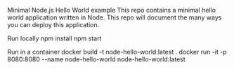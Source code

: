 Minimal Node.js Hello World example
This repo contains a minimal hello world application written in Node. This repo will document the many ways you can deploy this application.

Run locally
npm install
npm start

Run in a container
docker build -t node-hello-world:latest .
docker run -it -p 8080:8080 --name node-hello-world node-hello-world:latest

